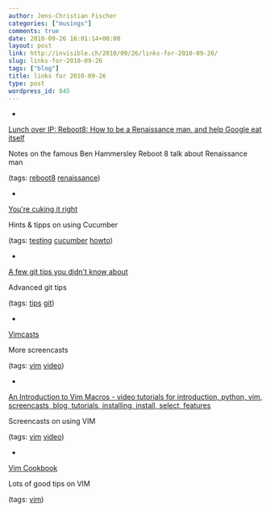 ```yaml
---
author: Jens-Christian Fischer
categories: ["musings"]
comments: true
date: 2010-09-26 16:01:14+00:00
layout: post
link: http://invisible.ch/2010/09/26/links-for-2010-09-26/
slug: links-for-2010-09-26
tags: ["blog"]
title: links for 2010-09-26
type: post
wordpress_id: 845
---
```


  * 
                

[Lunch over IP: Reboot8: How to be a Renaissance man, and help Google eat itself](http://giussani.typepad.com/loip/2006/06/reboot8_how_to_.html)


                

Notes on the famous Ben Hammersley Reboot 8 talk about Renaissance man


                

(tags: [reboot8](http://delicious.com/jaycee/reboot8) [renaissance](http://delicious.com/jaycee/renaissance))


            
  * 
                

[You're cuking it right](http://mislav.uniqpath.com/2010/09/cuking-it-right/)


                

Hints & tipps on using Cucumber


                

(tags: [testing](http://delicious.com/jaycee/testing) [cucumber](http://delicious.com/jaycee/cucumber) [howto](http://delicious.com/jaycee/howto))


            
  * 
                

[A few git tips you didn't know about](http://mislav.uniqpath.com/2010/07/git-tips/)


                

Advanced git tips


                

(tags: [tips](http://delicious.com/jaycee/tips) [git](http://delicious.com/jaycee/git))


            
  * 
                

[Vimcasts](http://vimcasts.org/)


                

More screencasts


                

(tags: [vim](http://delicious.com/jaycee/vim) [video](http://delicious.com/jaycee/video))


            
  * 
                

[An Introduction to Vim Macros - video tutorials for introduction, python, vim, screencasts, blog, tutorials, installing, install, select, features](http://showmedo.com/videotutorials/series?name=0oSagogCe)


                

Screencasts on using VIM


                

(tags: [vim](http://delicious.com/jaycee/vim) [video](http://delicious.com/jaycee/video))


            
  * 
                

[Vim Cookbook](http://www.oualline.com/vim-cook.html)


                

Lots of good tips on VIM


                

(tags: [vim](http://delicious.com/jaycee/vim))


            
